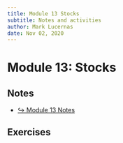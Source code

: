 ```yaml
---
title: Module 13 Stocks
subtitle: Notes and activities
author: Mark Lucernas
date: Nov 02, 2020
---
```



# Module 13: Stocks

## Notes

- [↪ Module 13 Notes](notes)

## Exercises

